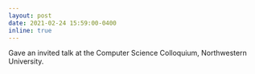 ```yaml
---
layout: post
date: 2021-02-24 15:59:00-0400
inline: true
---
```


Gave an invited talk at the Computer Science Colloquium, Northwestern University.
